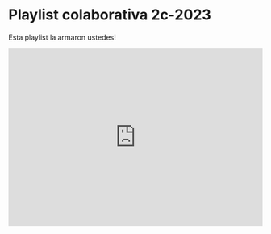 # Playlist colaborativa 2c-2023

Esta playlist la armaron ustedes!


<iframe style={{borderRadius:"12px"}} src="https://open.spotify.com/embed/playlist/2m65kHfXd27KcBEpUmvtYe?utm_source=generator" width="100%" height="352" frameBorder="0" allowfullscreen="" allow="autoplay; clipboard-write; encrypted-media; fullscreen; picture-in-picture" loading="lazy"></iframe>